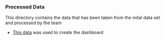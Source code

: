 ### Processed Data
This directory contains the data that has been taken from the inital data set and processed by the team
- [This data](<https://github.com/data301-2021-summer2/project-group19-project/blob/main/data/processed/processed_data.csv>) was used to create the dashboard
